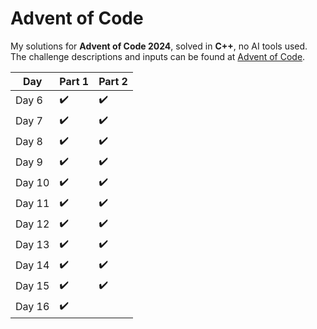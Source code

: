# Advent of Code
My solutions for **Advent of Code 2024**, solved in **C++**, no AI tools used.
<br>The challenge descriptions and inputs can be found at [Advent of Code](https://adventofcode.com/).

| Day   | Part 1  |  Part 2 |
|-------|---|---|
| Day 6 | ✔️ | ✔️ |
| Day 7 | ✔️ | ✔️ |
| Day 8 | ✔️ | ✔️ |
| Day 9 | ✔️ | ✔️ |
| Day 10 | ✔️ | ✔️ |
| Day 11 | ✔️ | ✔️ |
| Day 12 | ✔️ | ✔️ |
| Day 13 | ✔️ | ✔️ |
| Day 14 | ✔️ | ✔️ |
| Day 15 | ✔️ | ✔️ |
| Day 16 | ✔️ |  |
